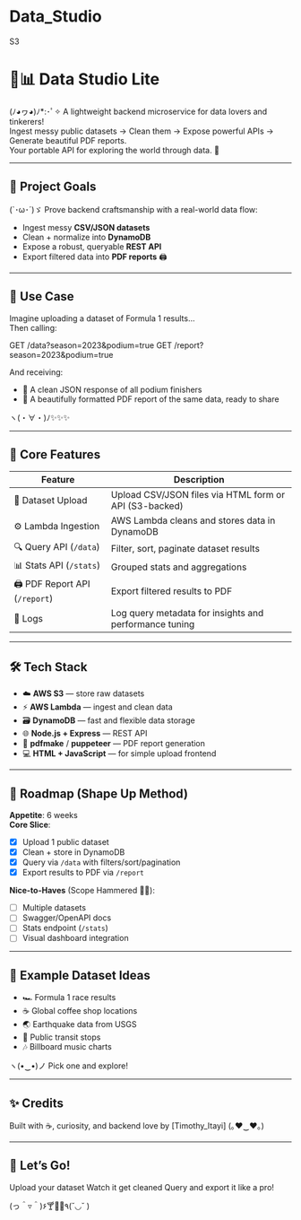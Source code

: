 # Data_Studio
S3
# 🧪📊 Data Studio Lite 

(ﾉ◕ヮ◕)ﾉ*:･ﾟ✧ A lightweight backend microservice for data lovers and tinkerers!  
Ingest messy public datasets → Clean them → Expose powerful APIs → Generate beautiful PDF reports.  
Your portable API for exploring the world through data. 🚀

---

## 🌟 Project Goals

(`･ω･´)ゞ Prove backend craftsmanship with a real-world data flow:
- Ingest messy **CSV/JSON datasets**
- Clean + normalize into **DynamoDB**
- Expose a robust, queryable **REST API**
- Export filtered data into **PDF reports** 🖨️

---
## 🎯 Use Case

Imagine uploading a dataset of Formula 1 results...  
Then calling:

GET /data?season=2023&podium=true
GET /report?season=2023&podium=true



And receiving:
- 📄 A clean JSON response of all podium finishers
- 📄 A beautifully formatted PDF report of the same data, ready to share

ヽ(・∀・)ﾉ✨✨✨

---

## 🧩 Core Features

| Feature | Description |
|--------|-------------|
| 📂 Dataset Upload | Upload CSV/JSON files via HTML form or API (S3-backed) |
| ⚙️ Lambda Ingestion | AWS Lambda cleans and stores data in DynamoDB |
| 🔍 Query API (`/data`) | Filter, sort, paginate dataset results |
| 📊 Stats API (`/stats`) | Grouped stats and aggregations |
| 🖨️ PDF Report API (`/report`) | Export filtered results to PDF |
| 🧾 Logs | Log query metadata for insights and performance tuning |

---

## 🛠️ Tech Stack

- ☁️ **AWS S3** — store raw datasets
- ⚡ **AWS Lambda** — ingest and clean data
- 🗃️ **DynamoDB** — fast and flexible data storage
- 🌐 **Node.js + Express** — REST API
- 📄 **pdfmake** / **puppeteer** — PDF report generation
- 💻 **HTML + JavaScript** — for simple upload frontend

---

## 🚧 Roadmap (Shape Up Method)

**Appetite**: 6 weeks  
**Core Slice**:
- [x] Upload 1 public dataset
- [x] Clean + store in DynamoDB
- [x] Query via `/data` with filters/sort/pagination
- [x] Export results to PDF via `/report`

**Nice-to-Haves** (Scope Hammered 🧠🔨):
- [ ] Multiple datasets
- [ ] Swagger/OpenAPI docs
- [ ] Stats endpoint (`/stats`)
- [ ] Visual dashboard integration

---

## 🧪 Example Dataset Ideas

- 🏎️ Formula 1 race results  
- ☕ Global coffee shop locations  
- 🌏 Earthquake data from USGS  
- 🚌 Public transit stops  
- 🎶 Billboard music charts  

ヽ(•‿•)ノ Pick one and explore!

---



## ✨ Credits

Built with ☕, curiosity, and backend love by [Timothy_Itayi] (｡♥‿♥｡)

---

## 🏁 Let’s Go!

Upload your dataset
Watch it get cleaned
Query and export it like a pro!

(っ＾▿＾)۶🍸🌟🍺٩(˘◡˘ )
